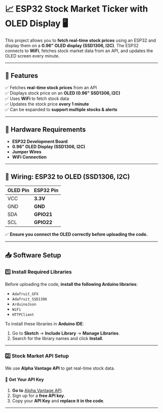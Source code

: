 # 📈 ESP32 Stock Market Ticker with OLED Display 🖥️

This project allows you to **fetch real-time stock prices** using an ESP32 and display them on a **0.96" OLED display (SSD1306, I2C)**. The ESP32 connects to **WiFi**, fetches stock market data from an API, and updates the OLED screen every minute.

---

## **🚀 Features**
✅ Fetches **real-time stock prices** from an API  
✅ Displays stock price on an **OLED (0.96" SSD1306, I2C)**  
✅ Uses **WiFi** to fetch stock data  
✅ Updates the stock price **every 1 minute**  
✅ Can be expanded to **support multiple stocks & alerts**  

---

## **🔧 Hardware Requirements**
- **ESP32 Development Board**
- **0.96" OLED Display (SSD1306, I2C)**
- **Jumper Wires**
- **WiFi Connection**

---

## **🔌 Wiring: ESP32 to OLED (SSD1306, I2C)**
| **OLED Pin** | **ESP32 Pin** |
|-------------|--------------|
| VCC         | **3.3V**         |
| GND         | **GND**          |
| SDA         | **GPIO21**       |
| SCL         | **GPIO22**       |

✅ **Ensure you connect the OLED correctly before uploading the code.**

---

## **📥 Software Setup**
### **1️⃣ Install Required Libraries**
Before uploading the code, **install the following Arduino libraries**:
- `Adafruit_GFX`
- `Adafruit_SSD1306`
- `ArduinoJson`
- `WiFi`
- `HTTPClient`

To install these libraries in **Arduino IDE**:
1. Go to **Sketch** → **Include Library** → **Manage Libraries**.
2. Search for the library names and click **Install**.

---

### **2️⃣ Stock Market API Setup**
We use **Alpha Vantage API** to get real-time stock data.

#### **🔹 Get Your API Key**
1. **Go to** [Alpha Vantage API](https://www.alphavantage.co/support/#api-key).
2. Sign up for a **free API key**.
3. Copy your **API Key** and **replace it in the code**.

---

